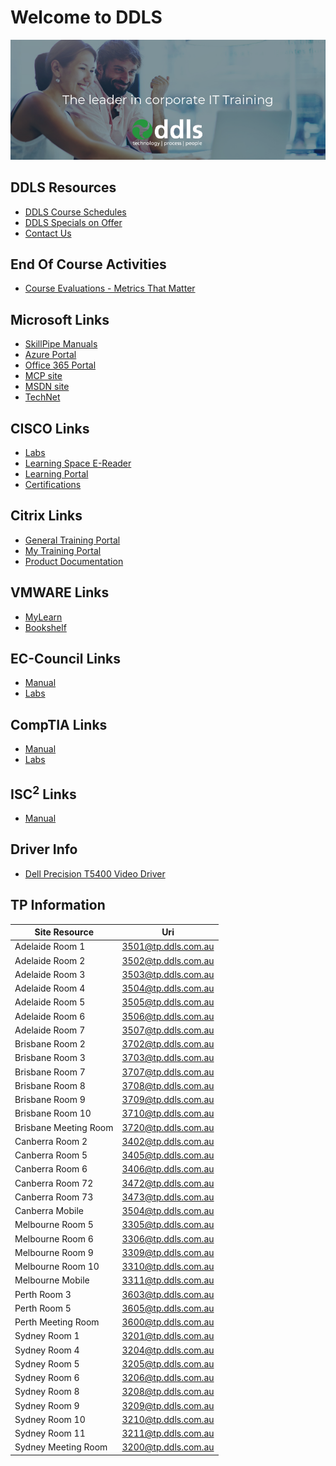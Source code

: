 <!-- ## DO NOT EDIT the "# Welcome to DDLS" header in any way as it is linked to from the student desktop--> 
# Welcome to DDLS

![DDLSLogo](_images/Leader_In_Corp_Training.png)

## DDLS Resources

- [DDLS Course Schedules](https://www.ddls.com.au/schedules/)
- [DDLS Specials on Offer](https://www.ddls.com.au/offers/)
- [Contact Us](https://www.ddls.com.au/contact-us/) 

## End Of Course Activities

- [Course Evaluations - Metrics That Matter](https://www.metricsthatmatter.com/dim319)

## Microsoft Links

- [SkillPipe Manuals](https://www.skillpipe.com/)
- [Azure Portal](https://portal.azure.com/)
- [Office 365 Portal](https://portal.office.com/)
- [MCP site](https://mcp.microsoft.com/)
- [MSDN site](http://msdn.microsoft.com/)
- [TechNet](http://technet.microsoft.com/)

## CISCO Links

- [Labs](http://ciscolabs.ddls.com.au/)
- [Learning Space E-Reader](https://learningspace.cisco.com/)
- [Learning Portal](https://cll1.cisco.com/users/pblogin)
- [Certifications](http://www.cisco.com/go/certifications)

## Citrix Links

- [General Training Portal](https://training.citrix.com)
- [My Training Portal](https://training.citrix.com/learning/myaccountlanding/mytraining)
- [Product Documentation](https://docs.citrix.com)

## VMWARE Links

- [MyLearn](http://mylearn.vmware.com/)
- [Bookshelf](https://online.vitalsource.com/signin)

## EC-Council Links

- [Manual](https://aspen.eccouncil.org)
- [Labs](https://eccouncil.learnondemand.net/User/Register?OrganizationId=1133)

## CompTIA Links

- [Manual](https://comptia.lochoice.com)
- [Labs](https://comptialabs.learnondemand.net)

## ISC<sup>2</sup> Links

- [Manual](http://isc2.redshelf.com)

## Driver Info

- [Dell Precision T5400 Video Driver](http://download.windowsupdate.com/d/msdownload/update/driver/drvs/2016/03/200014607_69c24b2b1acd811068d57d2630603959cb7b4290.cab)

## TP Information

Site Resource|Uri
---|---
Adelaide Room  1 |3501@tp.ddls.com.au
Adelaide Room  2 |3502@tp.ddls.com.au
Adelaide Room  3|3503@tp.ddls.com.au
Adelaide Room  4|3504@tp.ddls.com.au
Adelaide Room  5|3505@tp.ddls.com.au
Adelaide Room  6|3506@tp.ddls.com.au
Adelaide Room  7|3507@tp.ddls.com.au
Brisbane Room  2|3702@tp.ddls.com.au
Brisbane Room  3|3703@tp.ddls.com.au
Brisbane Room  7|3707@tp.ddls.com.au
Brisbane Room  8|3708@tp.ddls.com.au
Brisbane Room  9|3709@tp.ddls.com.au
Brisbane Room 10|3710@tp.ddls.com.au
Brisbane Meeting Room|3720@tp.ddls.com.au
Canberra Room  2|3402@tp.ddls.com.au
Canberra Room  5|3405@tp.ddls.com.au
Canberra Room  6|3406@tp.ddls.com.au
Canberra Room 72|3472@tp.ddls.com.au
Canberra Room 73|3473@tp.ddls.com.au
Canberra Mobile |3504@tp.ddls.com.au
Melbourne Room  5|3305@tp.ddls.com.au
Melbourne Room  6|3306@tp.ddls.com.au
Melbourne Room  9|3309@tp.ddls.com.au
Melbourne Room 10|3310@tp.ddls.com.au
Melbourne Mobile |3311@tp.ddls.com.au
Perth Room  3|3603@tp.ddls.com.au
Perth Room  5|3605@tp.ddls.com.au
Perth Meeting Room|3600@tp.ddls.com.au
Sydney Room  1|3201@tp.ddls.com.au
Sydney Room  4|3204@tp.ddls.com.au
Sydney Room  5|3205@tp.ddls.com.au
Sydney Room  6|3206@tp.ddls.com.au
Sydney Room  8|3208@tp.ddls.com.au
Sydney Room  9|3209@tp.ddls.com.au
Sydney Room 10|3210@tp.ddls.com.au
Sydney Room 11|3211@tp.ddls.com.au
Sydney Meeting Room|3200@tp.ddls.com.au

